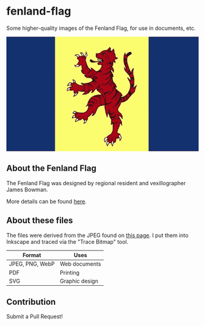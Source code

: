 # fenland-flag

Some higher-quality images of the Fenland Flag, for use in documents, etc.

![The flag.](fenland-flag.webp)

## About the Fenland Flag

The Fenland Flag was designed by regional resident and vexillographer James Bowman.

More details can be found
[here](https://britishcountyflags.com/2016/11/21/fenland/).

## About these files

The files were derived from the JPEG found on
[this page](https://britishcountyflags.com/2016/11/21/fenland/). I put them into
Inkscape and traced via the "Trace Bitmap" tool.

| Format          | Uses           |
| --------------- | -------------- |
| JPEG, PNG, WebP | Web documents  |
| PDF             | Printing       |
| SVG             | Graphic design |

## Contribution

Submit a Pull Request!
